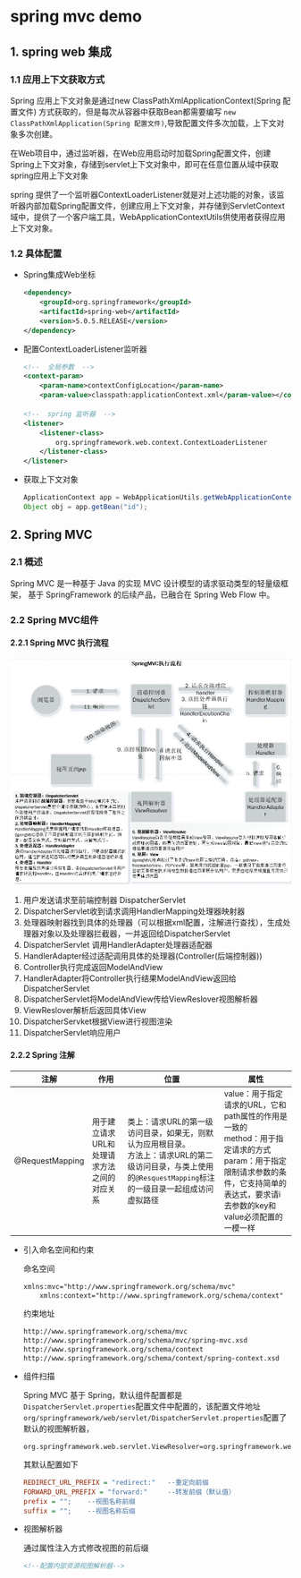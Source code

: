 # spring mvc demo

## 1. spring web 集成

### 1.1 应用上下文获取方式

Spring 应用上下文对象是通过new ClassPathXmlApplicationContext(Spring 配置文件) 方式获取的，但是每次从容器中获取Bean都需要编写 `new ClassPathXmlApplication(Spring 配置文件)`,导致配置文件多次加载，上下文对象多次创建。

在Web项目中，通过监听器，在Web应用启动时加载Spring配置文件，创建Spring上下文对象，存储到servlet上下文对象中，即可在任意位置从域中获取spring应用上下文对象

spring 提供了一个监听器ContextLoaderListener就是对上述功能的对象，该监听器内部加载Spring配置文件，创建应用上下文对象，并存储到ServletContext域中，提供了一个客户端工具，WebApplicationContextUtils供使用者获得应用上下文对象。

### 1.2 具体配置

- Spring集成Web坐标

    ```xml
    <dependency>
        <groupId>org.springframework</groupId>
        <artifactId>spring-web</artifactId>
        <version>5.0.5.RELEASE</version>
    </dependency>
    ```

- 配置ContextLoaderListener监听器

    ```xml
    <!--  全局参数  -->
    <context-param>    
        <param-name>contextConfigLocation</param-name>    
        <param-value>classpath:applicationContext.xml</param-value></context-param>
    
    <!--  spring 监听器  -->
    <listener>    
        <listener-class>
    		org.springframework.web.context.ContextLoaderListener
        </listener-class>
    </listener>
    ```

- 获取上下文对象

    ```java
    ApplicationContext app = WebApplicationUtils.getWebApplicationContext(servletContext);
    Object obj = app.getBean("id");
    ```



## 2. Spring MVC

### 2.1 概述

Spring MVC 是一种基于 Java 的实现 MVC 设计模型的请求驱动类型的轻量级框架， 基于 SpringFramework 的后续产品，已融合在 Spring Web Flow 中。

### 2.2 Spring MVC组件

#### 2.2.1 Spring MVC 执行流程

![](img/SpringMVCexecutionflow.jpg)

1. 用户发送请求至前端控制器 DispatcherServlet
2. DispatcherServlet收到请求调用HandlerMapping处理器映射器
3. 处理器映射器找到具体的处理器（可以根据xml配置，注解进行查找），生成处理器对象以及处理器拦截器，一并返回给DispatcherServlet
4. DispatcherServlet 调用HandlerAdapter处理器适配器
5. HandlerAdapter经过适配调用具体的处理器(Controller(后端控制器))
6. Controller执行完成返回ModelAndView
7. HandlerAdapter将Controller执行结果ModelAndView返回给DispatcherServlet
8. DispatcherServlet将ModelAndView传给ViewReslover视图解析器
9. ViewReslover解析后返回具体View
10. DispatcherServket根据View进行视图渲染
11. DispatcherServlet响应用户



#### 2.2.2 Spring 注解

| 注解            | 作用                                        | 位置                                                         | 属性                                                         |
| --------------- | ------------------------------------------- | ------------------------------------------------------------ | ------------------------------------------------------------ |
| @RequestMapping | 用于建立请求URL和处理请求方法之间的对应关系 | 类上：请求URL的第一级访问目录，如果无，则默认为应用根目录。<br />方法上：请求URL的第二级访问目录，与类上使用的`@ResquestMapping`标注的一级目录一起组成访问虚拟路径 | value：用于指定请求的URL，它和path属性的作用是一致的<br />method：用于指定请求的方式<br />param：用于指定限制请求参数的条件，它支持简单的表达式，要求请i去参数的key和value必须配置的一模一样 |

- 引入命名空间和约束

    命名空间

    ```
    xmlns:mvc="http://www.springframework.org/schema/mvc"
        xmlns:context="http://www.springframework.org/schema/context"
    ```

    约束地址

    ```http
    http://www.springframework.org/schema/mvc
    http://www.springframework.org/schema/mvc/spring-mvc.xsd
    http://www.springframework.org/schema/context
    http://www.springframework.org/schema/context/spring-context.xsd
    ```

- 组件扫描

    Spring MVC 基于 Spring，默认组件配置都是`DispatcherServlet.properties`配置文件中配置的，该配置文件地址 `org/springframework/web/servlet/DispatcherServlet.properties`配置了默认的视图解析器，

    ```properties
    org.springframework.web.servlet.ViewResolver=org.springframework.web.servlet.view.InternalResourceViewResolver
    ```

    其默认配置如下

    ```ini
    REDIRECT_URL_PREFIX = "redirect:"	--重定向前缀
    FORWARD_URL_PREFIX = "forward:"		--转发前缀（默认值）
    prefix = "";	--视图名称前缀
    suffix = "";	--视图名称后缀
    ```

- 视图解析器

    通过属性注入方式修改视图的前后缀

    ```xml
    <!--配置内部资源视图解析器-->
    
    ```

    